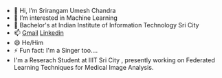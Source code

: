 - 👋 Hi, I’m Srirangam Umesh Chandra
- 👀 I’m interested in Machine Learning
- 🌱 Bachelor's at Indian Institute of Information Technology Sri City
- 📫 [Gmail](ucs1055@gmail.com) [Linkedin](https://www.linkedin.com/in/umesh-chandra-srirangam/)
- 😄 He/Him
- ⚡ Fun fact: I'm a Singer too....
- I'm a Reserach Student at IIIT Sri City , presently working on Federated Learning Techniques for Medical Image Analysis.

<!---
srirangamuc/srirangamuc is a ✨ special ✨ repository because its `README.md` (this file) appears on your GitHub profile.
You can click the Preview link to take a look at your changes.
--->
